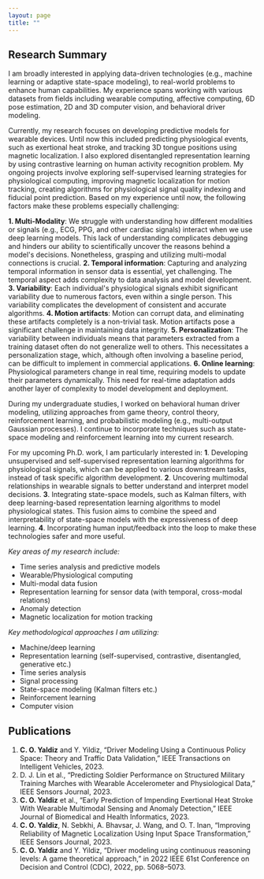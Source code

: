 ```yaml
---
layout: page
title: ""
---
```


## Research Summary

I am broadly interested in applying data-driven technologies (e.g., machine learning or adaptive state-space modeling), to real-world problems to enhance human capabilities. My experience spans working with various datasets from fields including wearable computing, affective computing, 6D pose estimation, 2D and 3D computer vision, and behavioral driver modeling.

Currently, my research focuses on developing predictive models for wearable devices. Until now this included predicting physiological events, such as exertional heat stroke, and tracking 3D tongue positions using magnetic localization. I also explored disentangled representation learning by using contrastive learning on human activity recognition problem. My ongoing projects involve exploring self-supervised learning strategies for physiological computing, improving magnetic localization for motion tracking, creating algorithms for physiological signal quality indexing and fiducial point prediction. Based on my experience until now, the following factors make these problems especially challenging:

**1. Multi-Modality**: We struggle with understanding how different modalities or signals (e.g., ECG, PPG, and other cardiac signals) interact when we use deep learning models. This lack of understanding complicates debugging and hinders our ability to scientifically uncover the reasons behind a model's decisions. Nonetheless, grasping and utilizing multi-modal connections is crucial. 
**2. Temporal information**: Capturing and analyzing temporal information in sensor data is essential, yet challenging. The temporal aspect adds complexity to data analysis and model development.
**3. Variability**:  Each individual's physiological signals exhibit significant variability due to numerous factors, even within a single person. This variability complicates the development of consistent and accurate algorithms.
**4. Motion artifacts**: Motion can corrupt data, and eliminating these artifacts completely is a non-trivial task. Motion artifacts pose a significant challenge in maintaining data integrity.
**5. Personalization**: The variability between individuals means that parameters extracted from a training dataset often do not generalize well to others. This necessitates a personalization stage, which, although often involving a baseline period, can be difficult to implement in commercial applications.
**6. Online learning**: Physiological parameters change in real time, requiring models to update their parameters dynamically. This need for real-time adaptation adds another layer of complexity to model development and deployment.

During my undergraduate studies, I worked on behavioral human driver modeling, utilizing approaches from game theory, control theory, reinforcement learning, and probabilistic modeling (e.g., multi-output Gaussian processes). I continue to incorporate techniques such as state-space modeling and reinforcement learning into my current research. 

For my upcoming Ph.D. work, I am particularly interested in:
**1**. Developing unsupervised and self-supervised representation learning algorithms for physiological signals, which can be applied to various downstream tasks, instead of task specific algorithm development.
**2**. Uncovering multimodal relationships in wearable signals to better understand and interpret model decisions.
**3**. Integrating state-space models, such as Kalman filters, with deep learning-based representation learning algorithms to model physiological states. This fusion aims to combine the speed and interpretability of state-space models with the expressiveness of deep learning.
**4**. Incorporating human input/feedback into the loop to make these technologies safer and more useful.

*Key areas of my research include:*
- Time series analysis and predictive models
- Wearable/Physiological computing
- Multi-modal data fusion
- Representation learning for sensor data (with temporal, cross-modal relations)
- Anomaly detection
- Magnetic localization for motion tracking

*Key methodological approaches I am utilizing:*
- Machine/deep learning
- Representation learning (self-supervised, contrastive, disentangled, generative etc.)
- Time series analysis
- Signal processing
- State-space modeling (Kalman filters etc.)
- Reinforcement learning
- Computer vision

## Publications
1. **C. O. Yaldiz** and Y. Yildiz, “Driver Modeling Using a Continuous Policy Space: Theory and Traffic Data Validation,” IEEE Transactions on Intelligent Vehicles, 2023.
2. D. J. Lin et al., “Predicting Soldier Performance on Structured Military Training Marches with Wearable Accelerometer and Physiological Data,” IEEE Sensors Journal, 2023.
3. **C. O. Yaldiz** et al., “Early Prediction of Impending Exertional Heat Stroke With Wearable Multimodal Sensing and Anomaly Detection,” IEEE Journal of Biomedical and Health Informatics, 2023.
4. **C. O. Yaldiz**, N. Sebkhi, A. Bhavsar, J. Wang, and O. T. Inan, “Improving Reliability of Magnetic Localization Using Input Space Transformation,” IEEE Sensors Journal, 2023.
5. **C. O. Yaldiz** and Y. Yildiz, “Driver modeling using continuous reasoning levels: A game theoretical approach,” in 2022 IEEE 61st Conference on Decision and Control (CDC), 2022, pp. 5068–5073.


